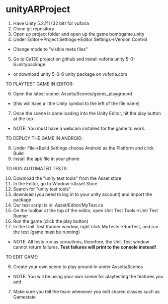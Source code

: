 # unityARProject

1. Have Unity 5.2.1f1 (32 bit) for vuforia
2. Clone git repository
3. Open up project folder and open up the game bombgame.unity
4. Under Editor->Project Settings->Editor Settings->Version Control
  * Change mode to "visible meta files"
5. Go to Cs130 project on github and install vuforia unity 5-0-6.unitypackage 
  * or download unity 5-0-6 unity package on vuforia.com 

TO PLAYTEST GAME IN EDITOR:

6. Open the latest scene: Assets/Scenes/genes_playground
  * (this will have a little Unity symbol to the left of the file name)
7. Once the scene is done loading into the Unity Editor, hit the play button at the top.
  * NOTE: You must have a webcam installed for the game to work.

TO DEPLOY THE GAME IN ANDROID:

8. Under File->Build Settings choose Android as the Platform and click Build
9. Install the apk file in your phone

      
TO RUN AUTOMATED TESTS:

10. Download the "unity test tools" from the Asset store
  1. In the Editor, go to Window->Asset Store
  2. Search for "unity test tools"
  3. download (you need to log in to your unity account) and import the package
11. Our test script is in: Asset/Editor/MyTest.cs
12. On the toolbar at the top of the editor, open Unit Test Tools->Unit Test Runner
13. Run the game (click the play button)
14. In the Unit Test Runner window, right click MyTests->RunTest, and run the test (game must be running)
  * NOTE: All tests run as coroutines, therefore, the Unit Test window cannot return failures. **Test failures will print to the console instead!**

TO EDIT GAME:

6. Create your own scene to play around in under Assets/Scenes
  * NOTE: You will be using your own scene for playtesting the features you add
7. Make sure you tell the team whenever you edit shared classes such as Gamestate
